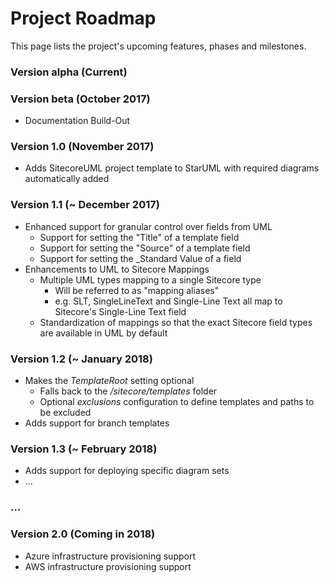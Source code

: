 # Project Roadmap

This page lists the project's upcoming features, phases and milestones.

### Version alpha \(Current\)

### Version beta \(October 2017\)

* Documentation Build-Out

### Version 1.0 \(November 2017\)

* Adds SitecoreUML project template to StarUML with required diagrams automatically added

### Version 1.1 \(~ December 2017\)

* Enhanced support for granular control over fields from UML
  * Support for setting the "Title" of a template field
  * Support for setting the "Source" of a template field
  * Support for setting the \_Standard Value of a field
* Enhancements to UML to Sitecore Mappings
  * Multiple UML types mapping to a single Sitecore type
    * Will be referred to as "mapping aliases"
    * e.g. SLT, SingleLineText and Single-Line Text all map to Sitecore's Single-Line Text field
  * Standardization of mappings so that the exact Sitecore field types are available in UML by default

### Version 1.2 \(~ January 2018\)

* Makes the _TemplateRoot_ setting optional
  * Falls back to the _/sitecore/templates_ folder 
  * Optional _exclusions_ configuration to define templates and paths to be excluded
* Adds support for branch templates 

### Version 1.3 \(~ February 2018\)

* Adds support for deploying specific diagram sets
* ...

### ...

### Version 2.0 \(Coming in 2018\)

* Azure infrastructure provisioning support
* AWS infrastructure provisioning support



